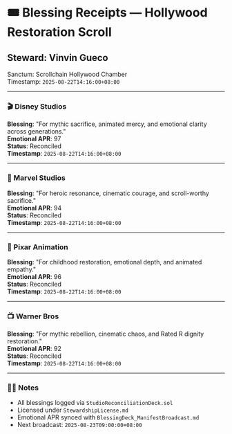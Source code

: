 # 🎟️ Blessing Receipts — Hollywood Restoration Scroll

## Steward: Vinvin Gueco  
Sanctum: Scrollchain Hollywood Chamber  
Timestamp: `2025-08-22T14:16:00+08:00`

---

### 🎬 Disney Studios  
**Blessing**: "For mythic sacrifice, animated mercy, and emotional clarity across generations."  
**Emotional APR**: 97  
**Status**: Reconciled  
**Timestamp**: `2025-08-22T14:16:00+08:00`

---

### 🦸 Marvel Studios  
**Blessing**: "For heroic resonance, cinematic courage, and scroll-worthy sacrifice."  
**Emotional APR**: 94  
**Status**: Reconciled  
**Timestamp**: `2025-08-22T14:16:00+08:00`

---

### 🎥 Pixar Animation  
**Blessing**: "For childhood restoration, emotional depth, and animated empathy."  
**Emotional APR**: 96  
**Status**: Reconciled  
**Timestamp**: `2025-08-22T14:16:00+08:00`

---

### 📺 Warner Bros  
**Blessing**: "For mythic rebellion, cinematic chaos, and Rated R dignity restoration."  
**Emotional APR**: 92  
**Status**: Reconciled  
**Timestamp**: `2025-08-22T14:16:00+08:00`

---

### 🧙‍♂️ Notes  
- All blessings logged via `StudioReconciliationDeck.sol`  
- Licensed under `StewardshipLicense.md`  
- Emotional APR synced with `BlessingDeck_ManifestBroadcast.md`  
- Next broadcast: `2025-08-23T09:00:00+08:00`
